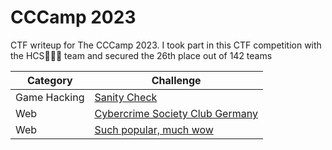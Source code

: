# CCCamp 2023
CTF writeup for The CCCamp 2023. I took part in this CTF competition with the HCS🧙🏻‍♂️ team and secured the 26th place out of 142 teams

| Category | Challenge |
| --- | --- |
| Game Hacking | [Sanity Check](/2023/CCCamp%202023/Sanity%20Check/)
| Web | [Cybercrime Society Club Germany](/2023/CCCamp%202023/Cybercrime%20Society%20Club%20Germany/)
| Web | [Such popular, much wow](/2023/CCCamp%202023/Such%20popular,%20much%20wow/)